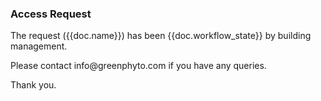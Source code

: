 <h3>Access Request</h3>

<p>The request ({{doc.name}}) has been {{doc.workflow_state}} by building management.</p>

<p>Please contact info@greenphyto.com if you have any queries.</p>

<p>Thank you.</p>